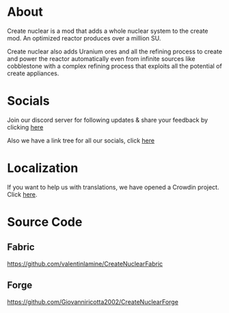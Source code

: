# About

Create nuclear is a mod that adds a whole nuclear system to the create mod. An optimized reactor produces over a million SU.

Create nuclear also adds Uranium ores and all the refining process to create and power the reactor automatically even from infinite sources like cobblestone with a complex refining process that exploits all the potential of create appliances.

# Socials

Join our discord server for following updates & share your feedback by clicking [here](https://discord.gg/8DuVaGMhpr) 

Also we have a link tree for all our socials, click [here](https://linktr.ee/createnuclear)

# Localization
If you want to help us with translations, we have opened a Crowdin project. Click [here](https://crowdin.com/project/createnuclear).

# Source Code
## Fabric

https://github.com/valentinlamine/CreateNuclearFabric

## Forge

https://github.com/Giovanniricotta2002/CreateNuclearForge
